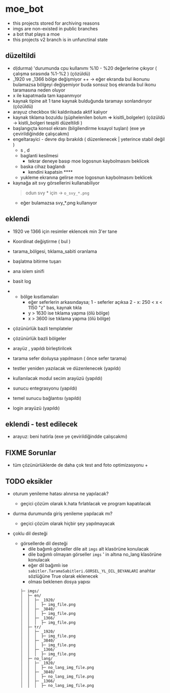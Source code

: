 # moe_bot

- this projects stored for archiving reasons
- imgs are non-existed in public branches
- a bot that plays a moe
- this projects v2 branch is in unfunctinal state

## düzeltildi

- d(durma) 'durumunda cpu kullanımı %10 - %20 değerlerine çıkıyor ( çalışma sırasında %1-%2 ) (çözüldü)
- _1920 ve _1366 bölge değişmiyor ++
    -> eğer ekranda bul ikonunu bulamazsa bölgeyi değişemiyor
        buda sonsuz boş ekranda bul ikonu taramasına neden oluyor
- x ile kapatmada tam kapanmıyor
- kaynak tipine ait 1 tane kaynak bulduğunda taramayı sonlandırıyor (çözüldü)
- arayuz checkbox tiki kaldırılsada aktif kalıyor
- kaynak tiklama bozuldu (şüphelenilen bolum => kisitli_bolgeler) (çözüldü -> kistli_bolgeri tespiti düzeltildi )
- başlangıçta konsol ekranı (bilgilendirme kısayol tuşları) (exe ye çevirildiğindde çalışcakmı)
- engeltarayici - devre dışı bırakıldı ( düzenlenecek | yeterince stabil değil )
    - s , d
    - baglanti kesilmesi
        - tekrar deneye basıp moe logosnun kaybolmasını beklicek
    - baska cihaz baglandı
        - kendini kapatsin ****
    - yukleme ekranına gelirse moe logosnun kaybolmasını beklicek
- kaynağa ait svy görsellerini kullanabiliyor
    > odun svy * için -> `o_svy_*.png`
    - eğer bulamazsa svy_*.png kullanıyor
## eklendi

- 1920 ve 1366 için resimler eklencek min 3'er tane
- Koordinat değiştirme ( bul )
- tarama_bölgesi, tıklama_sabiti oranlama
- başlatma bitirme tuşarı
- ana islem sinifi
- basit log
- - bölge kısıtlamaları
    - eğer seferlerin arkasındaysa;
        1 - seferler açıksa
        2 - x: 250 < x < 1150
            "z" bas, kaynak tıkla
    - y > 1630 ise tıklama yapma (ölü bölge)
    - x > 3600 ise tıklama yapma (ölü bölge)
- çözünürlük bazli templateler
- çözünürlük bazli bölgeler
- arayüz , yapıldı birleştirilcek
- tarama sefer doıluysa yapılmasın ( önce sefer tarama)
- testler yeniden yazılacak ve düzenlenecek (yapıldı)

- kullanılacak modul secim arayüzü (yapıldı)
- sunucu entegrasyonu (yapıldı)
- temel sunucu bağlantısı (yapıldı)
- login arayüzü (yapıldı)

## eklendi - test edilecek
- arayuz: beni hatirla (exe ye çevirildiğindde çalışcakmı)

## FIXME Sorunlar

- tüm çözünürlüklerde de daha çok test and foto optimizasyonu +

## TODO eksikler

- oturum yenileme hatası alınırsa ne yapılacak?
    + geçici çözüm olarak k.hata fırlatılacak ve program kapatılacak
- durma durumunda giriş yenileme yapılacak mı?
    + geçici çözüm olarak hiçbir şey yapılmayacak

- çoklu dil desteği
  - görsellerde dil desteği
    + dile bağımlı görseller dile ait `imgs` alt klasörüne konulacak
    + dile bağımlı olmayan görseller `imgs` ' in altına no_lang klasörüne konulacak
    + eğer dil bağımlı ise `sabitler.TaramaSabitleri.GORSEL_YL_DIL_BEYANLARI` anahtar sözlüğüne True olarak eklenecek
    + olması beklenen dosya yapısı
    ```
    ├─ imgs/
    │  ├─ en/
	│  │  ├─ _1920/
	│  │  │  ├─ img_file.png
	│  │  ├─ _3840/
	│  │  │  ├─ img_file.png
	│  │  ├─ _1366/
	│  │  │  ├─ img_file.png
	│  ├─ tr/
	│  │  ├─ _1920/
	│  │  │  ├─ img_file.png
	│  │  ├─ _3840/
	│  │  │  ├─ img_file.png
    │  │  ├─ _1366/
    │  │  │  ├─ img_file.png
	│  ├─ no_lang/
	│  │  ├─ _1920/
	│  │  │  ├─ no_lang_img_file.png
	│  │  ├─ _3840/
    │  │  │  ├─ no_lang_img_file.png
    │  │  ├─ _1366/
    │  │  │  ├─ no_lang_img_file.png
    ```
